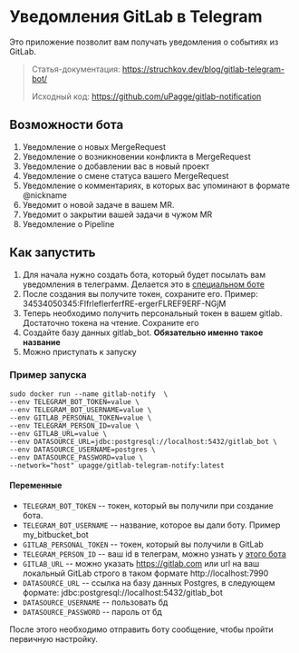# Уведомления GitLab в Telegram

Это приложение позволит вам получать уведомления о событиях из GitLab.

> Статья-документация: https://struchkov.dev/blog/gitlab-telegram-bot/
>
> Исходный код: https://github.com/uPagge/gitlab-notification

## Возможности бота
1. Уведомление о новых MergeRequest
2. Уведомление о возникновении конфликта в MergeRequest
3. Уведомление о добавлении вас в новый проект
4. Уведомление о смене статуса вашего MergeRequest
5. Уведомление о комментариях, в которых вас упоминают в формате @nickname
6. Уведомит о новой задаче в вашем MR.
7. Уведомит о закрытии вашей задачи в чужом MR
8. Уведомление о Pipeline

## Как запустить

1. Для начала нужно создать бота, который будет посылать вам уведомления в телеграмм. Делается это в [специальном боте](https://t.me/botfather)
2. После создания вы получите токен, сохраните его. Пример: 34534050345:FlfrleflerferfRE-ergerFLREF9ERF-NGjM
3. Теперь необходимо получить персональный токен в вашем gitlab. Достаточно токена на чтение. Сохраните его
4. Создайте базу данных gitlab_bot. **Обязательно именно такое название**
4. Можно приступать к запуску

### Пример запуска
```
sudo docker run --name gitlab-notify  \ 
--env TELEGRAM_BOT_TOKEN=value \
--env TELEGRAM_BOT_USERNAME=value \
--env GITLAB_PERSONAL_TOKEN=value \
--env TELEGRAM_PERSON_ID=value \
--env GITLAB_URL=value \
--env DATASOURCE_URL=jdbc:postgresql://localhost:5432/gitlab_bot \
--env DATASOURCE_USERNAME=postgres \
--env DATASOURCE_PASSWORD=value \
--network="host" upagge/gitlab-telegram-notify:latest
```

#### Переменные

* `TELEGRAM_BOT_TOKEN` -- токен, который вы получили при создание бота.
* `TELEGRAM_BOT_USERNAME` -- название, которое вы дали боту. Пример my_bitbucket_bot
* `GITLAB_PERSONAL_TOKEN` -- токен, который вы получили в GitLab
* `TELEGRAM_PERSON_ID` -- ваш id в телеграм, можно узнать у [этого бота](https://t.me/myidbot)
* `GITLAB_URL` -- можно указать https://gitlab.com или url на ваш локальный GitLab строго в таком формате http://localhost:7990
* `DATASOURCE_URL` -- ссылка на базу данных Postgres, в следующем формате: jdbc:postgresql://localhost:5432/gitlab_bot
* `DATASOURCE_USERNAME` -- пользовать бд
* `DATASOURCE_PASSWORD` -- пароль от бд

После этого необходимо отправить боту сообщение, чтобы пройти первичную настройку.
